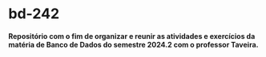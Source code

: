 <h1 align="left" > bd-242 </h1> 
<h4> Repositório com o fim de organizar e reunir as atividades e exercícios da matéria de Banco de Dados do semestre 2024.2 com o professor Taveira. </h4>
